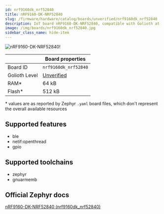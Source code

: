 ```yaml
---
id: nrf9160dk_nrf52840
title: nRF9160-DK-NRF52840
slug: /firmware/hardware/catalog/boards/unverified/nrf9160dk_nrf52840
description: IoT board nRF9160-DK-NRF52840, compatible with Golioth at unverified level.
image: /img/boards/nrf9160dk_nrf52840.jpg
sidebar_class_name: hide-item
---
```


[//]: # (This is an auto-generated file, do not edit! Changes to it will be lost upon re-generation)

![nRF9160-DK-NRF52840!](/img/boards/nrf9160dk_nrf52840.jpg "nRF9160-DK-NRF52840")

|                | Board properties     |
| -------------  | -------------------- |
| Board ID       | `nrf9160dk_nrf52840` |
| Golioth Level  | [Unverified](/firmware/hardware#unverified-boards) |
| RAM*           | 64 kB |
| Flash*         | 512 kB |

\* values are as reported by Zephyr `.yaml` board files, which don't represent the overall available resources



## Supported features

* ble
* netif:openthread
* gpio

## Supported toolchains

* zephyr
* gnuarmemb

## Official Zephyr docs

[nRF9160-DK-NRF52840 (nrf9160dk_nrf52840)](https://docs.zephyrproject.org/latest/boards/nordic/nrf9160dk/doc/index.html)
